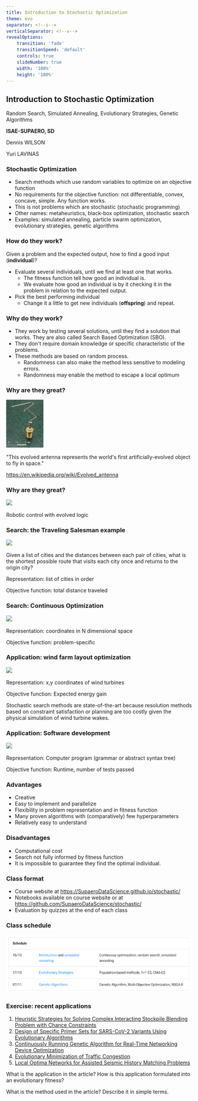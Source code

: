 ```yaml
---
title: Introduction to Stochastic Optimization
theme: evo
separator: <!--s-->
verticalSeparator: <!--v-->
revealOptions:
    transition: 'fade'
    transitionSpeed: 'default'
    controls: true
    slideNumber: true
    width: '100%'
    height: '100%'
---
```


## Introduction to Stochastic Optimization

Random Search, Simulated Annealing, Evolutionary Strategies, Genetic Algorithms

**ISAE-SUPAERO, SD**

Dennis WILSON

Yuri LAVINAS

<!--s-->

### Stochastic Optimization

+ Search methods which use random variables to optimize on an objective function
+ No requirements for the objective function: not differentiable, convex, concave, simple. Any function works.
+ This is not problems which are stochastic (stochastic programming)
+ Other names: metaheuristics, black-box optimization, stochastic search
+ Examples: simulated annealing, particle swarm optimization, evolutionary strategies, genetic algorithms

<!--s-->

### How do they work?

Given a problem and the expected output, how to find a good input (**individual**)?

+ Evaluate several individuals, until we find at least one that works.
    + The fitness function tell how good an individual is.
    + We evaluate how good an individual is by it checking it in the problem in relation to the expected output.
+ Pick the best performing individual
    + Change it a little to get new individuals (**offspring**) and repeat.

<!--s-->

### Why do they work?

+ They work by testing several solutions, until they find a solution that works. They are also called Search Based Optimization (SBO).
+ They don't require domain knowledge or specific characteristic of the problems.
+ These methods are based on random process.
    + Randomness can also make the method less sensitive to modeling errors.
    + Randomness may enable the method to escape a local optimum

<!--s-->

### Why are they great?

<img src="static/img/St_5-xband-antenna.jpg" style="background:none; border:none; box-shadow:none; max-width: 20%; height: auto;"/>

 "This evolved antenna represents the world's first artificially-evolved object to fly in space."

https://en.wikipedia.org/wiki/Evolved_antenna

<!--s-->

### Why are they great?

<img src="https://blog.otoro.net/assets/20171109/biped/biped_cma.gif" style="background:none; border:none; box-shadow:none; max-width: 80%; height: auto;"/>

Robotic control with evolved logic

<!--s-->

### Search: the Traveling Salesman example

<img src="static/img/48StatesTSP.png" style="background:none; border:none; box-shadow:none;"/>

Given a list of cities and the distances between each pair of cities, what is
the shortest possible route that visits each city once and returns to the
origin city?

Representation: list of cities in order

Objective function: total distance traveled

<!--s-->

### Search: Continuous Optimization

<img src="static/img/sgd.gif" style="background:none; border:none; box-shadow:none;"/>

Representation: coordinates in N dimensional space

Objective function: problem-specific

<!--s-->

### Application: wind farm layout optimization

<img src="static/img/LayoutProblem.png" style="background:none; border:none; box-shadow:none;"/>

Representation: x,y coordinates of wind turbines

Objective function: Expected energy gain

Stochastic search methods are state-of-the-art because resolution methods based
on constraint satisfaction or planning are too costly given the physical
simulation of wind turbine wakes.

<!--s-->

### Application: Software development

<img src="static/img/genetic_improvement.png" style="background:none; border:none; box-shadow:none;"/>

Representation: Computer program (grammar or abstract syntax tree)

Objective function: Runtime, number of tests passed


<!--s-->

### Advantages

  + Creative
  + Easy to implement and parallelize
  + Flexibility in problem representation and in fitness function
  + Many proven algorithms with (comparatively) few hyperparameters
  + Relatively easy to understand

<!--s-->

### Disadvantages

  + Computational cost
  + Search not fully informed by fitness function
  + It is impossible to guarantee they find the optimal individual.

<!--s-->

### Class format

+ Course website at https://SupaeroDataScience.github.io/stochastic/
+ Notebooks available on course website or at https://github.com/SupaeroDataScience/stochastic/
+ Evaluation by quizzes at the end of each class

<!--s-->

### Class schedule

<img src="static/img/schedule.png">

<!--s-->

### Exercise: recent applications

1. [Heuristic Strategies for Solving Complex Interacting Stockpile Blending Problem with Chance Constraints](https://raw.githubusercontent.com/SupaeroDataScience/stochastic/master/articles/xie_stockpile.pdf)
2. [Design of Specific Primer Sets for SARS-CoV-2 Variants Using Evolutionary Algorithms](https://raw.githubusercontent.com/SupaeroDataScience/stochastic/master/articles/rincon_cov2.pdf)
3. [Continuously Running Genetic Algorithm for Real-Time Networking Device Optimization](https://raw.githubusercontent.com/SupaeroDataScience/stochastic/master/articles/mandelbaum_networking.pdf)
4. [Evolutionary Minimization of Traffic Congestion](https://raw.githubusercontent.com/SupaeroDataScience/stochastic/master/articles/bother_traffic.pdf)
5. [Local Optima Networks for Assisted Seismic History Matching Problems](https://raw.githubusercontent.com/SupaeroDataScience/stochastic/master/articles/seismic_history.pdf)

What is the application in the article? How is this application formulated into an evolutionary fitness?

What is the method used in the article? Describe it in simple terms.
